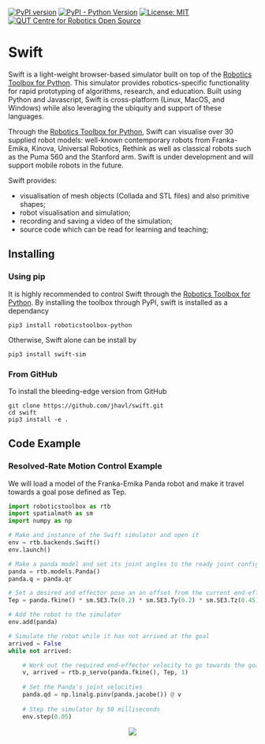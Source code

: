 [![PyPI version](https://badge.fury.io/py/swift-sim.svg)](https://badge.fury.io/py/swift-sim)
[![PyPI - Python Version](https://img.shields.io/pypi/pyversions/swift-sim)](https://img.shields.io/pypi/pyversions/swift-sim)
[![License: MIT](https://img.shields.io/badge/License-MIT-yellow.svg)](https://opensource.org/licenses/MIT)
[![QUT Centre for Robotics Open Source](https://github.com/qcr/qcr.github.io/raw/master/misc/badge.svg)](https://qcr.github.io)

# Swift

Swift is a light-weight browser-based simulator built on top of the [Robotics Toolbox for Python](https://github.com/petercorke/robotics-toolbox-python). This simulator provides robotics-specific functionality for rapid prototyping of algorithms, research, and education. Built using Python and Javascript, Swift is cross-platform (Linux, MacOS, and Windows) while also leveraging the ubiquity and support of these languages.

Through the [Robotics Toolbox for Python](https://github.com/petercorke/robotics-toolbox-python), Swift can visualise over 30 supplied robot models: well-known contemporary robots from Franka-Emika, Kinova, Universal Robotics, Rethink as well as classical robots such as the Puma 560 and the Stanford arm. Swift is under development and will support mobile robots in the future.

Swift provides:

  * visualisation of mesh objects (Collada and STL files) and also primitive shapes;
  * robot visualisation and simulation;
  * recording and saving a video of the simulation;
  * source code which can be read for learning and teaching;


## Installing
### Using pip

It is highly recommended to control Swift through the [Robotics Toolbox for Python](https://github.com/petercorke/robotics-toolbox-python). By installing the toolbox through PyPI, swift is installed as a dependancy

```shell script
pip3 install roboticstoolbox-python
```

Otherwise, Swift alone can be install by

```shell script
pip3 install swift-sim
```

### From GitHub

To install the bleeding-edge version from GitHub

```shell script
git clone https://github.com/jhavl/swift.git
cd swift
pip3 install -e .
```

## Code Example

### Resolved-Rate Motion Control Example
We will load a model of the Franka-Emika Panda robot and make it travel towards a goal pose defined as Tep.

```python
import roboticstoolbox as rtb
import spatialmath as sm
import numpy as np

# Make and instance of the Swift simulator and open it
env = rtb.backends.Swift()
env.launch()

# Make a panda model and set its joint angles to the ready joint configuration
panda = rtb.models.Panda()
panda.q = panda.qr

# Set a desired and effector pose an an offset from the current end-effector pose
Tep = panda.fkine() * sm.SE3.Tx(0.2) * sm.SE3.Ty(0.2) * sm.SE3.Tz(0.45)

# Add the robot to the simulator
env.add(panda)

# Simulate the robot while it has not arrived at the goal
arrived = False
while not arrived:

    # Work out the required end-effector velocity to go towards the goal
    v, arrived = rtb.p_servo(panda.fkine(), Tep, 1)
    
    # Set the Panda's joint velocities
    panda.qd = np.linalg.pinv(panda.jacobe()) @ v
    
    # Step the simulator by 50 milliseconds
    env.step(0.05)
```
<p align="center">
 <img src="https://github.com/jhavl/swift/blob/master/.github/figures/panda.gif">
</p>
